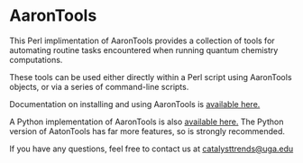 # AaronTools
This Perl implimentation of AaronTools provides a collection of tools for automating routine tasks encountered when running quantum chemistry computations.

These tools can be used either directly within a Perl script using AaronTools objects, or via a series of command-line scripts. 

Documentation on installing and using AaronTools is <a href="https://github.com/QChASM/AaronTools/wiki">available here.</a>

A Python implementation of AaronTools is also <a href="https://github.com/QChASM/AaronTools.py">available here.</a>
The Python version of AatonTools has far more features, so is strongly recommended.

If you have any questions, feel free to contact us at catalysttrends@uga.edu
